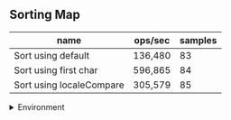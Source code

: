 ## Sorting Map

|name|ops/sec|samples|
|-|-|-|
|Sort using default|136,480|83|
|Sort using first char|596,865|84|
|Sort using localeCompare|305,579|85|


<details>
<summary>Environment</summary>

* __Machine:__ linux x64 | 2 vCPUs | 6.8GB Mem
* __Run:__ Tue Oct 24 2023 17:34:10 GMT+0000 (Coordinated Universal Time)
</details>

<!--
{"environment":{"platform":"linux","arch":"x64","cpus":2,"totalMemory":6.759746551513672},"benchmarks":[{"name":"Sort using default","opsSec":136479.80119429764,"samples":4},{"name":"Sort using first char","opsSec":596864.8995330686,"samples":6},{"name":"Sort using localeCompare","opsSec":305578.83897642716,"samples":6}]}-->
